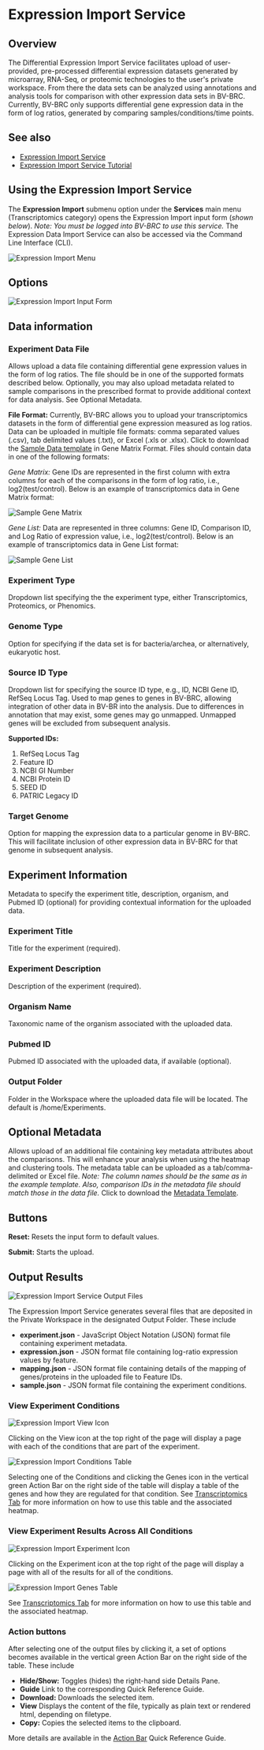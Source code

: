 # Expression Import Service

## Overview
The Differential Expression Import Service facilitates upload of user-provided, pre-processed differential expression datasets generated by microarray, RNA-Seq, or proteomic technologies to the user's private workspace. From there the data sets can be analyzed using annotations and analysis tools for comparison with other expression data sets in BV-BRC. Currently, BV-BRC only supports differential gene expression data in the form of log ratios, generated by comparing samples/conditions/time points.

## See also
  * [Expression Import Service](https://bv-brc.org/app/Expression)
  * [Expression Import Service Tutorial](../../tutorial/expression_import/expression_import.html)

## Using the Expression Import Service
The **Expression Import** submenu option under the **Services** main menu (Transcriptomics category) opens the Expression Import input form (*shown below*). *Note: You must be logged into BV-BRC to use this service.* The Expression Data Import Service can also be accessed via the Command Line Interface (CLI).

![Expression Import Menu](../images/bv_services_menu.png)

## Options
![Expression Import Input Form](../images/expression_import_input_form.png) 

## Data information

### Experiment Data File
Allows upload a data file containing differential gene expression values in the form of log ratios. The file should be in one of the supported formats described below. Optionally, you may also upload metadata related to sample comparisons in the prescribed format to provide additional context for data analysis. See Optional Metadata.

**File Format:**  Currently, BV-BRC allows you to upload your transcriptomics datasets in
the form of differential gene expression measured as log ratios. Data can be uploaded in multiple file formats: comma separated values (.csv), tab delimited values (.txt), or Excel (.xls or .xlsx). Click to download the [Sample Data template](../../_static/Sample-Genes.xlsx) in Gene Matrix Format.
Files should contain data in one of the following formats:

*Gene Matrix:* Gene IDs are represented in the first column with extra columns for each of the comparisons in the form of log ratio, i.e., log2(test/control). Below is an example of transcriptomics data in Gene Matrix format:

![Sample Gene Matrix](../images/sample_gene_matrix.png)

*Gene List:* Data are represented in three columns: Gene ID, Comparison ID, and Log Ratio of expression value, i.e., log2(test/control). Below is an example of transcriptomics data in Gene List format:

![Sample Gene List](../images/sample_gene_list.png)

### Experiment Type
Dropdown list specifying the the experiment type, either Transcriptomics, Proteomics, or Phenomics.

### Genome Type
Option for specifying if the data set is for bacteria/archea, or alternatively, eukaryotic host. 

### Source ID Type
Dropdown list for specifying the source ID type, e.g., ID, NCBI Gene ID, RefSeq Locus Tag. Used to map genes to genes in BV-BRC, allowing integration of other data in BV-BR into the analysis. Due to differences in annotation that may exist, some genes may go unmapped. Unmapped genes will be excluded from subsequent analysis.

**Supported IDs:**
1. RefSeq Locus Tag
2. Feature ID
3. NCBI GI Number
4. NCBI Protein ID
5. SEED ID
6. PATRIC Legacy ID

### Target Genome
Option for mapping the expression data to a particular genome in BV-BRC.  This will facilitate inclusion of other expression data in BV-BRC for that genome in subsequent analysis.

## Experiment Information
Metadata to specify the experiment title, description, organism, and Pubmed ID (optional) for providing contextual information for the uploaded data. 

### Experiment Title
Title for the experiment (required).

### Experiment Description
Description of the experiment (required).

### Organism Name
Taxonomic name of the organism associated with the uploaded data.

### Pubmed ID
Pubmed ID associated with the uploaded data, if available (optional).

### Output Folder
Folder in the Workspace where the uploaded data file will be located.  The default is /home/Experiments.

## Optional Metadata
Allows upload of an additional file containing key metadata attributes about the comparisons. This will enhance your analysis when using the heatmap and clustering tools. The metadata table can be uploaded as a tab/comma-delimited or Excel file. *Note: The column names should be the same as in the example template. Also, comparison IDs in
the metadata file should match those in the data file.* Click to download the [Metadata Template](../../_static/Sample-Metadata.xlsx).

## Buttons
**Reset:** Resets the input form to default values.

**Submit:** Starts the upload.

## Output Results
![Expression Import Service Output Files](../images/expression_import_output_files.png) 

The Expression Import Service generates several files that are deposited in the Private Workspace in the designated Output Folder. These include

* **experiment.json** - JavaScript Object Notation (JSON) format file containing experiment metadata.
* **expression.json** - JSON format file containing log-ratio expression values by feature.
* **mapping.json** - JSON format file containing details of the mapping of genes/proteins in the uploaded file to Feature IDs.
* **sample.json** - JSON format file containing the experiment conditions.

### View Experiment Conditions
![Expression Import View Icon](../images/expression_import_view_icon.png) 

Clicking on the View icon at the top right of the page will display a page with each of the conditions that are part of the experiment. 

![Expression Import Conditions Table](../images/expression_import_conditions_table.png)

Selecting one of the Conditions and clicking the Genes icon in the vertical green Action Bar on the right side of the table will display a table of the genes and how they are regulated for that condition. See [Transcriptomics Tab](../organisms_taxon/transcriptomics.html) for more information on how to use this table and the associated heatmap.

### View Experiment Results Across All Conditions
![Expression Import Experiment Icon](../images/expression_import_experiment_icon.png) 

Clicking on the Experiment icon at the top right of the page will display a page with all of the results for all of the conditions. 

![Expression Import Genes Table](../images/expression_import_genes_table.png)

See [Transcriptomics Tab](../organisms_taxon/transcriptomics.html) for more information on how to use this table and the associated heatmap.



### Action buttons
After selecting one of the output files by clicking it, a set of options becomes available in the vertical green Action Bar on the right side of the table.  These include

* **Hide/Show:** Toggles (hides) the right-hand side Details Pane.
* **Guide** Link to the corresponding Quick Reference Guide.
* **Download:**  Downloads the selected item.
* **View** Displays the content of the file, typically as plain text or rendered html, depending on filetype.
* **Copy:** Copies the selected items to the clipboard.

More details are available in the [Action Bar](../action_bar.html) Quick Reference Guide.
